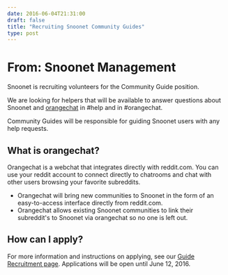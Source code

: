 ```yaml
--- 
date: 2016-06-04T21:31:00
draft: false
title: "Recruiting Snoonet Community Guides"
type: post
---
```


# From: Snoonet Management

Snoonet is recruiting volunteers for the Community Guide position.

We are looking for helpers that will be available to answer questions about Snoonet and [orangechat](https://orangechat.io) in #help and in #orangechat.

Community Guides will be responsible for guiding Snoonet users with any help requests.

## What is orangechat?

Orangechat is a webchat that integrates directly with reddit.com. You can use your reddit account to connect directly to chatrooms and chat with other users browsing your favorite subreddits.

- Orangechat will bring new communities to Snoonet in the form of an easy-to-access interface directly from reddit.com.
- Orangechat allows existing Snoonet communities to link their subreddit's to Snoonet via orangechat so no one is left out.

## How can I apply?

For more information and instructions on applying, see our [Guide Recruitment page](https://snoonet.org/recruit-guides). Applications will be open until June 12, 2016.